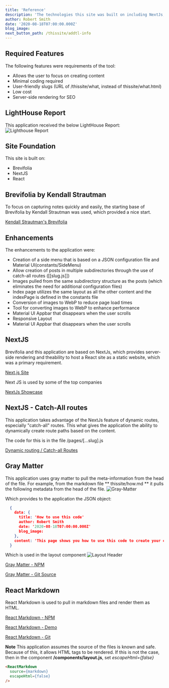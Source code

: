 ```yaml
---
title: 'Reference'
description: 'The technologies this site was built on including NextJs, React, Brevifolia'
author: Robert Smith
date: '2020-08-18T07:00:00.000Z'
blog_image: 
next_button_path: /thissite/addtl-info
---
```


## Required Features
The following features were requirements of the tool:

- Allows the user to focus on creating content 
- Minimal coding required
- User-friendly slugs (URL of /thissite/what, instead of thissite/what.html)
- Low cost
- Server-side rendering for SEO

## LightHouse Report
This application received the below LightHouse Report:
![Lighthouse Report](LightHouseReport.webp)

## Site Foundation
This site is built on:
- Brevifolia
- NextJS
- React


## Brevifolia by Kendall Strautman

To focus on capturing notes quickly and easily, the starting base of Brevifolia by Kendall Strautman was used, which provided a nice start.


[Kendall Strautman's Brevifolia](https://github.com/kendallstrautman/brevifolia-nextjs)

## Enhancements
The enhancements to the application were:
- Creation of a side menu that is based on a JSON configuration file and Material UI(constants/SideMenu)
- Allow creation of posts in multiple subdirectories through the use of catch-all routes ([[slug.js]])
- Images pulled from the same subdirectory structure as the posts (which eliminates the need for additional configuration files)
- Index page utilizes the same layout as all the other content and the indexPage is defined in the constants file
- Conversion of images to WebP to reduce page load times
- Tool for converting images to WebP to enhance performance
- Material UI Appbar that disappears when the user scrolls
- Responsive Layout
- Material UI Appbar that disappears when the user scrolls

## NextJS
Brevifolia and this application are based on NextJs, which provides server-side rendering and theability to host a React site as a static website, which was a primary requirement. 

[Next.js Site](https://nextjs.org/)

Next JS is used by some of the top companies

[NextJs Showcase](https://nextjs.org/showcase)


## NextJS - Catch-All routes
This application takes advantage of the NextJs feature of dynamic routes, especially "catch-all" routes. This what gives the application the ability to dynamically create route paths based on the content.

The code for this is in the file /pages/\[...slug].js

[Dynamic routing / Catch-all Routes](https://nextjs.org/learn/basics/dynamic-routes/dynamic-routes-details)

## Gray Matter
This application uses gray matter to pull the meta-information from the head of the file. For example, from the markdown file ** thissite/how.md ** it pulls the following metadata from the head of the file.
![Gray-Matter](how-gray-matter.webp)

Which provides to the application the JSON object:
```json
  {
    data: {
      title: 'How to use this code'
      author: Robert Smith
      date: '2020-08-18T07:00:00.000Z'
      blog_image:
    },
    content: 'This page shows you how to use this code to create your own blog.'
  }
```

Which is used in the layout component
![Layout Header](Layout-headerData.webp)

[Gray Matter - NPM](https://www.npmjs.com/package/gray-matter)

[Gray Matter - Git Source](https://github.com/jonschlinkert/gray-matter)
  

## React Markdown
React Markdown is used to pull in markdown files and render them as HTML.

[React Markdown - NPM](https://www.npmjs.com/package/react-markdown)

[React Markdown - Demo](https://rexxars.github.io/react-markdown/)

[React Markdown - Git](https://github.com/rexxars/react-markdown#readme)

**Note**
This application assumes the source of the files is known and safe. Because of this, it allows HTML tags to be rendered. If this is not the case, then in the component **/components/layout.js**, set *escapeHtml={false}*
```HTML
<ReactMarkdown
  source={markdown}
  escapeHtml={false}
/>
```


